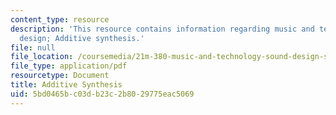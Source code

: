 ```yaml
---
content_type: resource
description: 'This resource contains information regarding music and technology: Sound
  design; Additive synthesis.'
file: null
file_location: /coursemedia/21m-380-music-and-technology-sound-design-spring-2016/5bd0465bc03db23c2b8029775eac5069_MIT21M_380S16_Lec14.pdf
file_type: application/pdf
resourcetype: Document
title: Additive Synthesis
uid: 5bd0465b-c03d-b23c-2b80-29775eac5069
---
```

